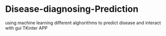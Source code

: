# Disease-diagnosing-Prediction
using machine learning different alghorithms to predict disease and interact with gui TKinter APP
